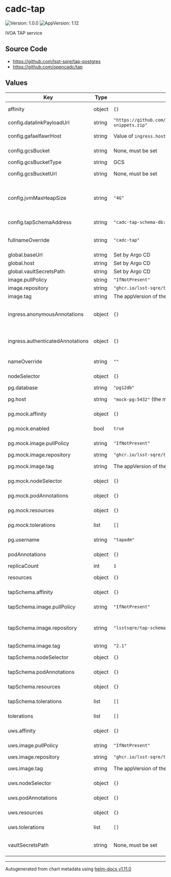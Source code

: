 # cadc-tap

![Version: 1.0.0](https://img.shields.io/badge/Version-1.0.0-informational?style=flat-square) ![AppVersion: 1.12](https://img.shields.io/badge/AppVersion-1.12-informational?style=flat-square)

IVOA TAP service

## Source Code

* <https://github.com/lsst-sqre/tap-postgres>
* <https://github.com/opencadc/tap>

## Values

| Key | Type | Default | Description |
|-----|------|---------|-------------|
| affinity | object | `{}` | Affinity rules for the Gafaelfawr frontend pod |
| config.datalinkPayloadUrl | string | `"https://github.com/lsst/sdm_schemas/releases/download/1.2.2/datalink-snippets.zip"` | Datalink payload URL |
| config.gafaelfawrHost | string | Value of `ingress.host` | Gafaelfawr hostname to get user information from a token |
| config.gcsBucket | string | None, must be set | Name of GCS bucket in which to store results |
| config.gcsBucketType | string | GCS | GCS bucket type (GCS or S3) |
| config.gcsBucketUrl | string | None, must be set | Base URL for results stored in GCS bucket |
| config.jvmMaxHeapSize | string | `"4G"` | Java heap size, which will set the maximum size of the heap. Otherwise Java would determine it based on how much memory is available and black maths. |
| config.tapSchemaAddress | string | `"cadc-tap-schema-db:3306"` | Address to a MySQL database containing TAP schema data |
| fullnameOverride | string | `"cadc-tap"` | Override the full name for resources (includes the release name) |
| global.baseUrl | string | Set by Argo CD | Base URL for the environment |
| global.host | string | Set by Argo CD | Host name for ingress |
| global.vaultSecretsPath | string | Set by Argo CD | Base path for Vault secrets |
| image.pullPolicy | string | `"IfNotPresent"` | Pull policy for the tap image |
| image.repository | string | `"ghcr.io/lsst-sqre/tap-postgres-service"` | tap image to use |
| image.tag | string | The appVersion of the chart | Tag of tap image to use |
| ingress.anonymousAnnotations | object | `{}` | Additional annotations to use for endpoints that allow anonymous access, such as `/capabilities` and `/availability` |
| ingress.authenticatedAnnotations | object | `{}` | Additional annotations to use for endpoints that are authenticated, such as `/sync`, `/async`, and `/tables` |
| nameOverride | string | `""` | Override the base name for resources |
| nodeSelector | object | `{}` | Node selector rules for the Gafaelfawr frontend pod |
| pg.database | string | `"pg12db"` | Postgres database to connect to |
| pg.host | string | `"mock-pg:5432"` (the mock pg) | Postgres hostname:port to connect to |
| pg.mock.affinity | object | `{}` | Affinity rules for the mock postgres pod |
| pg.mock.enabled | bool | `true` | Spin up a container to pretend to be postgres. |
| pg.mock.image.pullPolicy | string | `"IfNotPresent"` | Pull policy for the mock postgres image |
| pg.mock.image.repository | string | `"ghcr.io/lsst-sqre/tap-postgres-db"` | Mock postgres image to use |
| pg.mock.image.tag | string | The appVersion of the chart | Tag of mock postgres image to use |
| pg.mock.nodeSelector | object | `{}` | Node selection rules for the mock postgres pod |
| pg.mock.podAnnotations | object | `{}` | Annotations for the mock postgres pod |
| pg.mock.resources | object | `{}` | Resource limits and requests for the mock postgres pod |
| pg.mock.tolerations | list | `[]` | Tolerations for the mock postgres pod |
| pg.username | string | `"tapadm"` | Postgres username to use to connect |
| podAnnotations | object | `{}` | Annotations for the Gafaelfawr frontend pod |
| replicaCount | int | `1` | Number of pods to start |
| resources | object | `{}` | Resource limits and requests for the Gafaelfawr frontend pod |
| tapSchema.affinity | object | `{}` | Affinity rules for the mock QServ pod |
| tapSchema.image.pullPolicy | string | `"IfNotPresent"` | Pull policy for the TAP schema image |
| tapSchema.image.repository | string | `"lsstsqre/tap-schema-mock"` | TAP schema image to ue. This must be overridden by each environment with the TAP schema for that environment. |
| tapSchema.image.tag | string | `"2.1"` | Tag of TAP schema image |
| tapSchema.nodeSelector | object | `{}` | Node selection rules for the mock QServ pod |
| tapSchema.podAnnotations | object | `{}` | Annotations for the mock QServ pod |
| tapSchema.resources | object | `{}` | Resource limits and requests for the TAP schema database pod |
| tapSchema.tolerations | list | `[]` | Tolerations for the mock QServ pod |
| tolerations | list | `[]` | Tolerations for the Gafaelfawr frontend pod |
| uws.affinity | object | `{}` | Affinity rules for the UWS database pod |
| uws.image.pullPolicy | string | `"IfNotPresent"` | Pull policy for the UWS database image |
| uws.image.repository | string | `"ghcr.io/lsst-sqre/tap-postgres-uws"` | UWS database image to use |
| uws.image.tag | string | The appVersion of the chart | Tag of UWS database image to use |
| uws.nodeSelector | object | `{}` | Node selection rules for the UWS database pod |
| uws.podAnnotations | object | `{}` | Annotations for the UWS databse pod |
| uws.resources | object | `{}` | Resource limits and requests for the UWS database pod |
| uws.tolerations | list | `[]` | Tolerations for the UWS database pod |
| vaultSecretsPath | string | None, must be set | Path to the Vault secret (`secret/k8s_operator/<host>/tap`, for example) |

----------------------------------------------
Autogenerated from chart metadata using [helm-docs v1.11.0](https://github.com/norwoodj/helm-docs/releases/v1.11.0)

